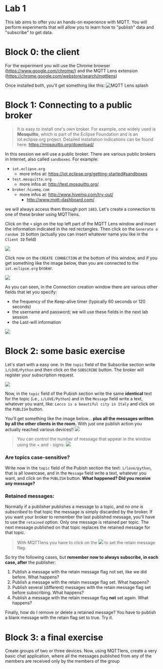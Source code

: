 # Lab 1

This lab aims to offer you an hands-on experience with MQTT. You will perform experiments that will allow you to learn how to "publish" data and "subscribe" to get data. 


# Block 0: the client

For the experiment you will use the Chrome browser (https://www.google.com/chrome/) and the MQTT Lens extension (https://chrome.google.com/webstore/search/mqttlens)

Once installed both, you'll get something like this:
![MQTT Lens splash](https://i.imgur.com/bgKxDlb.png)

# Block 1: Connecting to a public broker
> It is easy to install one's own broker. For example, one widely used is **Mosquitto**, which is part of the Eclipse Foundation and is an iot.eclipse.org project. Detailed installation indications can be found here: https://mosquitto.org/download/

In this session we will use a public broker. There are various public brokers in Internet, also called `sandboxes`. For example:
* `iot.eclipse.org`
    * more infos at: https://iot.eclipse.org/getting-started#sandboxes
* `test.mosquitto.org`
    * more infos at: http://test.mosquitto.org/
* `broker.hivemq.com`
    * more infos at: http://www.hivemq.com/try-out/
        * http://www.mqtt-dashboard.com/
        
we will always access them through port `1883`. 
Let's create a connection to one of these broker using MQTTlens. 

Click on the `+` sign on the top left part of the MQTT Lens window and insert the information indicated in the red rectangles. Then click on the ``Generate a random ID`` botton (actually you can insert whatever name you like in the ``Client ID`` field)

![](https://i.imgur.com/nTUf8gD.png)

Click now on the ``CREATE CONNECTION`` at the bottom of this window,  and if you get something like the image below, than you are connected to the ``iot.eclipse.org`` broker.

![](https://i.imgur.com/fQwCVmk.png)

As you can seen, in the Connection creation window there are various other fields that let you specify:
* the frequency of the Keep-alive timer (typically 60 seconds or 120 seconds)
* the username and password; we will use these fields in the next lab session
* the Last-will information

![](https://i.imgur.com/cFYtFTB.png)


# Block 2: some basic exercise

Let's start with a easy one. In the ``topic`` field of the Subscribe section write ``i/LOVE/Python`` and then click on the ``SUBSCRIBE`` button. The broker will register your subscription request.

![](https://i.imgur.com/xL8YB8e.png)

Now, in the ``topic`` field of the Pubish section write the same **identical** text for the topic (i.e., ``i/LOVE/Python``) and in the ``Message`` field write a text, whatever you want, like: ``Lecco is a beautiful city in Italy`` and click on the ``PUBLISH`` button.

You'll get something like the image below... **plus all the messages written by all the other clients in the room.** With just one publish action you actually reached various devices!!
![](https://i.imgur.com/MqORa3r.png)

> You can control the number of message that appear in the window using the + and - signs: ![](https://i.imgur.com/eaLtRBO.png)

### Are topics case-sensitive?

Write now in the ``topic`` field of the Pubish section the text: ``i/love/python``, that is all lowercase,  and in the ``Message`` field write a text, whatever you want, and click on the ``PUBLISH`` button.
**What happened? Did you receive any message?**


### Retained messages:
Normally if a publisher publishes a message to a topic, and *no one is subscribed* to that topic the message is simply discarded by the broker. If you want your broker to remember the last published message, you'll have to use the ``retained`` option.
Only one message is retained per topic. The next message published on that topic replaces the retained message for that topic. 
> With MQTTlens you have to click on the  ![](https://i.imgur.com/lJzRo1L.png) to set the retain message flag.

So try the following cases, but  **remember now to always subscribe,  in each case, after** the publisher:
1. Publish a message with the retain message flag not set, like we did before. What happens?
1. Publish a message with the retain message flag set. What happens?
1. Publish several (different) messages with the retain message flag set before subscribing. What happens?
2. Publish a message with the retain message flag **not** set again. What happens?

Finally, how do I remove or delete a retained message? You have to publish a blank message with the retain flag set to true. Try it.

# Block 3: a final exercise

Create groups of two or three devices. Now, using MQTTlens, create a very basic chat application, where all the messages published from any of the members  are received only by the members of the group